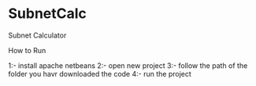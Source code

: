 # SubnetCalc
 Subnet Calculator

How to Run

1:- install apache netbeans
2:- open new project
3:- follow the path of the folder you havr downloaded the code
4:- run the project
